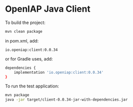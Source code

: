# OpenIAP Java Client

To build the project:
```bash
mvn clean package
```

in pom.xml, add:
```
io.openiap:client:0.0.34
```

or for Gradle uses, add:
```bash
dependencies {
    implementation 'io.openiap:client:0.0.34'
}
```

To run the test application:
```bash
mvn package
java -jar target/client-0.0.34-jar-with-dependencies.jar
```


